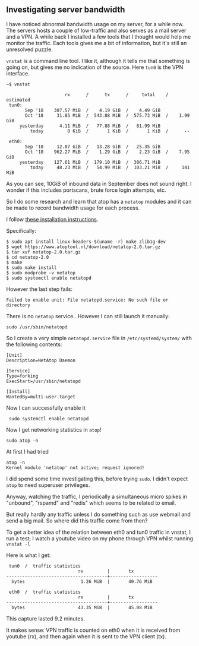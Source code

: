 ## Investigating server bandwidth

I have noticed abnormal bandwidth usage on my server, for a while now. The servers hosts a couple of low-traffic and also serves as a mail server and a VPN. A while back I installed a few tools that I thought would help me monitor the traffic. Each tools gives me a bit of information, but it's still an unresolved puzzle.

`vnstat` is a command line tool. I like it, although it tells me that something is going on, but gives me no indication of the source. Here `tun0` is the VPN interface.

```
~$ vnstat

                      rx      /      tx      /     total    /   estimated
 tun0:
       Sep '18    307.57 MiB  /    4.19 GiB  /    4.49 GiB
       Oct '18     31.85 MiB  /  543.88 MiB  /  575.73 MiB  /    1.99 GiB
     yesterday      4.11 MiB  /   77.88 MiB  /   81.99 MiB
         today         0 KiB  /       1 KiB  /       1 KiB  /      --

 eth0:
       Sep '18     12.07 GiB  /   13.28 GiB  /   25.35 GiB
       Oct '18    962.27 MiB  /    1.29 GiB  /    2.23 GiB  /    7.95 GiB
     yesterday    127.61 MiB  /  179.10 MiB  /  306.71 MiB
         today     48.23 MiB  /   54.99 MiB  /  103.21 MiB  /     141 MiB
```


As you can see, 10GiB of inbound data in September does not sound right. I wonder if this includes portscans, brute force login attempts, etc.

So I do some research and learn that atop has a `netatop` modules and it can be made to record bandwidth usage for each process.

I follow [these installation instructions](https://www.reddit.com/r/debian/comments/991ov6/problem_installing_netatop/e4linhm). 

Specifically:

	$ sudo apt install linux-headers-$(uname -r) make zlib1g-dev
	$ wget https://www.atoptool.nl/download/netatop-2.0.tar.gz
	$ tar xvf netatop-2.0.tar.gz
	$ cd netatop-2.0
	$ make
	$ sudo make install
	$ sudo modprobe -v netatop
	$ sudo systemctl enable netatopd

However the last step fails:

	Failed to enable unit: File netatopd.service: No such file or directory
	
There is no `netatop` service.. However I can still launch it manually:

	sudo /usr/sbin/netatopd
	
So I create a very simple `netatopd.service` file in `/etc/systemd/system/` with the following contents:

```
[Unit]
Description=NetAtop Daemon

[Service]
Type=forking
ExecStart=/usr/sbin/netatopd

[Install]
WantedBy=multi-user.target
```

Now I can successfully enable it

	 sudo systemctl enable netatopd

Now I get networking statistics in `atop`! 

	sudo atop -n

At first I had tried 

	atop -n
	Kernel module 'netatop' not active; request ignored!
	
I did spend some time investigating this, before trying `sudo`. I didn't expect `atop` to need superuser privileges.

Anyway, watching the traffic, I periodically a simultaneous micro spikes in "unbound", "rspamd" and "redis" which seems to be related to email.

But really hardly any traffic unless I do something such as use webmail and send a big mail. So where did this traffic come from then?

To get a better idea of the relation between eth0 and tun0 traffic in vnstat, I run a test; I watch a youtube video on my phone through VPN whilst running `vnstat -l`

Here is what I get:

```
 tun0  /  traffic statistics
                           rx         |       tx
--------------------------------------+------------------
  bytes                     1.26 MiB  |       40.76 MiB

 eth0  /  traffic statistics
                           rx         |       tx
--------------------------------------+------------------
  bytes                    43.35 MiB  |       45.08 MiB
```
This capture lasted 9.2 minutes.

It makes sense: VPN traffic is counted on eth0 when it is received from youtube (rx), and then again when it is sent to the VPN client (tx).

